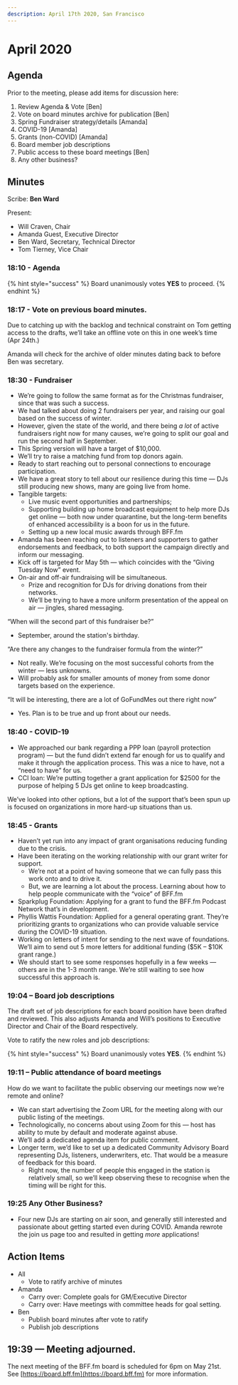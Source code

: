 ```yaml
---
description: April 17th 2020, San Francisco
---
```


# April 2020

## Agenda

Prior to the meeting, please add items for discussion here:

1. Review Agenda & Vote \[Ben]
2. Vote on board minutes archive for publication \[Ben]
3. Spring Fundraiser strategy/details \[Amanda]
4. COVID-19 \[Amanda]
5. Grants (non-COVID) \[Amanda]
6. Board member job descriptions
7. Public access to these board meetings \[Ben]
8. Any other business?

## Minutes

Scribe: **Ben Ward**

Present:

* Will Craven, Chair
* Amanda Guest, Executive Director
* Ben Ward, Secretary, Technical Director
* Tom Tierney, Vice Chair

### 18:10 - Agenda

{% hint style="success" %}
Board unanimously votes **YES** to proceed.
{% endhint %}

### 18:17 - Vote on previous board minutes.

Due to catching up with the backlog and technical constraint on Tom getting access to the drafts, we’ll take an offline vote on this in one week’s time (Apr 24th.)

Amanda will check for the archive of older minutes dating back to before Ben was secretary.

### 18:30 - Fundraiser

* We’re going to follow the same format as for the Christmas fundraiser, since that was such a success.
* We had talked about doing 2 fundraisers per year, and raising our goal based on the success of winter.
* However, given the state of the world, and there being _a lot_ of active fundraisers right now for many causes, we’re going to split our goal and run the second half in September.
* This Spring version will have a target of $10,000.
* We’ll try to raise a matching fund from top donors again.
* Ready to start reaching out to personal connections to encourage participation.
* We have a great story to tell about our resilience during this time — DJs still producing new shows, many are going live from home.
* Tangible targets:
  * Live music event opportunities and partnerships;
  * Supporting building up home broadcast equipment to help more DJs get online — both now under quarantine, but the long-term benefits of enhanced accessibility is a boon for us in the future.
  * Setting up a new local music awards through BFF.fm
* Amanda has been reaching out to listeners and supporters to gather endorsements and feedback, to both support the campaign directly and inform our messaging.
* Kick off is targeted for May 5th — which coincides with the “Giving Tuesday Now” event.
* On-air and off-air fundraising will be simultaneous.
  * Prize and recognition for DJs for driving donations from their networks.
  * We’ll be trying to have a more uniform presentation of the appeal on air — jingles, shared messaging.

“When will the second part of this fundraiser be?”

* September, around the station's birthday.

“Are there any changes to the fundraiser formula from the winter?”

* Not really. We’re focusing on the most successful cohorts from the winter — less unknowns.
* Will probably ask for smaller amounts of money from some donor targets based on the experience.

“It will be interesting, there are a lot of GoFundMes out there right now”

* Yes. Plan is to be true and up front about our needs.

### 18:40 - COVID-19

* We approached our bank regarding a PPP loan (payroll protection program) — but the fund didn’t extend far enough for us to qualify and make it through the application process. This was a nice to have, not a “need to have” for us.
* CCI loan: We’re putting together a grant application for $2500 for the purpose of helping 5 DJs get online to keep broadcasting.

We’ve looked into other options, but a lot of the support that’s been spun up is focused on organizations in more hard-up situations than us.

### 18:45 - Grants

* Haven’t yet run into any impact of grant organisations reducing funding due to the crisis.
* Have been iterating on the working relationship with our grant writer for support.
  * We’re not at a point of having someone that we can fully pass this work onto and to drive it.
  * But, we are learning a lot about the process. Learning about how to help people communicate with the “voice” of BFF.fm
* Sparkplug Foundation: Applying for a grant to fund the BFF.fm Podcast Network that’s in development.
* Phyllis Wattis Foundation: Applied for a general operating grant. They’re prioritizing grants to organizations who can provide valuable service during the COVID-19 situation.
* Working on letters of intent for sending to the next wave of foundations. We’ll aim to send out 5 more letters for additional funding ($5K – $10K grant range.)
* We should start to see some responses hopefully in a few weeks — others are in the 1-3 month range. We’re still waiting to see how successful this approach is.

### 19:04 – Board job descriptions

The draft set of job descriptions for each board position have been drafted and reviewed. This also adjusts Amanda and Will’s positions to Executive Director and Chair of the Board respectively.

Vote to ratify the new roles and job descriptions:

{% hint style="success" %}
Board unanimously votes **YES**.
{% endhint %}

### 19:11 – Public attendance of board meetings

How do we want to facilitate the public observing our meetings now we’re remote and online?

* We can start advertising the Zoom URL for the meeting along with our public listing of the meetings.
* Technologically, no concerns about using Zoom for this — host has ability to mute by default and moderate against abuse.
* We’ll add a dedicated agenda item for public comment.
* Longer term, we’d like to set up a dedicated Community Advisory Board representing DJs, listeners, underwriters, etc. That would be a measure of feedback for this board.
  * Right now, the number of people this engaged in the station is relatively small, so we’ll keep observing these to recognise when the timing will be right for this.

### 19:25 Any Other Business?

* Four new DJs are starting on air soon, and generally still interested and passionate about getting started even during COVID. Amanda rewrote the join us page too and resulted in getting _more_ applications!

## Action Items

* All
  * Vote to ratify archive of minutes
* Amanda
  * Carry over: Complete goals for GM/Executive Director
  * Carry over: Have meetings with committee heads for goal setting.
* Ben
  * Publish board minutes after vote to ratify
  * Publish job descriptions

## 19:39 — Meeting adjourned.

The next meeting of the BFF.fm board is scheduled for 6pm on May 21st. See [https://board.bff.fm](https://board.bff.fm) for more information.
